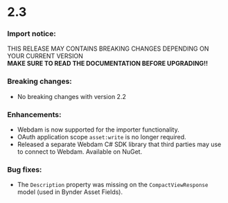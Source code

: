 # 2.3

### Import notice:

THIS RELEASE MAY CONTAINS BREAKING CHANGES DEPENDING ON YOUR CURRENT VERSION  
**MAKE SURE TO READ THE DOCUMENTATION BEFORE UPGRADING!!**

### Breaking changes:

- No breaking changes with version 2.2

### Enhancements:

- Webdam is now supported for the importer functionality.
- OAuth application scope `asset:write` is no longer required.
- Released a separate Webdam C# SDK library that third parties may use to connect to Webdam. Available on NuGet.

### Bug fixes:

- The `Description` property was missing on the `CompactViewResponse` model (used in Bynder Asset Fields).